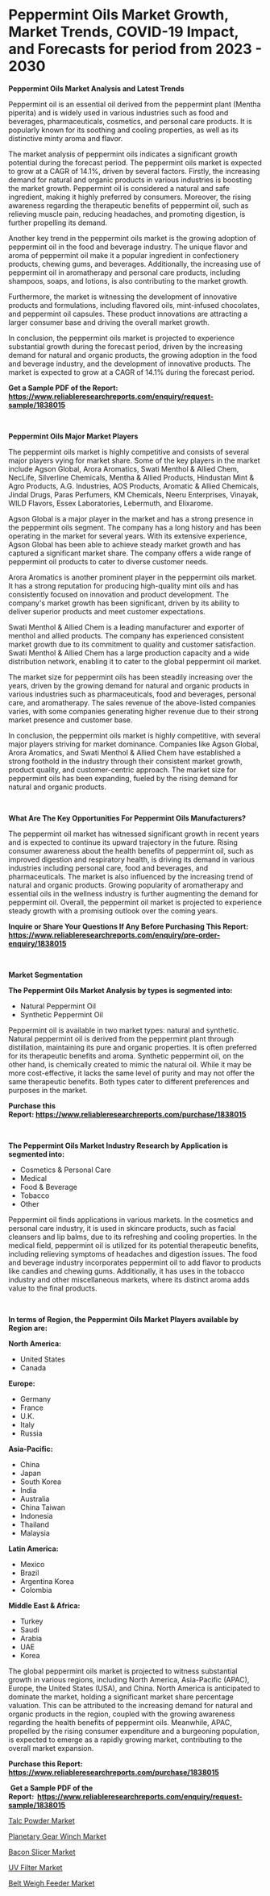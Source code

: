 <p><h1>Peppermint Oils Market Growth, Market Trends, COVID-19 Impact, and Forecasts for period from 2023 - 2030</h1></p><p><strong>Peppermint Oils Market Analysis and Latest Trends</strong></p>
<p><p>Peppermint oil is an essential oil derived from the peppermint plant (Mentha piperita) and is widely used in various industries such as food and beverages, pharmaceuticals, cosmetics, and personal care products. It is popularly known for its soothing and cooling properties, as well as its distinctive minty aroma and flavor.</p><p>The market analysis of peppermint oils indicates a significant growth potential during the forecast period. The peppermint oils market is expected to grow at a CAGR of 14.1%, driven by several factors. Firstly, the increasing demand for natural and organic products in various industries is boosting the market growth. Peppermint oil is considered a natural and safe ingredient, making it highly preferred by consumers. Moreover, the rising awareness regarding the therapeutic benefits of peppermint oil, such as relieving muscle pain, reducing headaches, and promoting digestion, is further propelling its demand.</p><p>Another key trend in the peppermint oils market is the growing adoption of peppermint oil in the food and beverage industry. The unique flavor and aroma of peppermint oil make it a popular ingredient in confectionery products, chewing gums, and beverages. Additionally, the increasing use of peppermint oil in aromatherapy and personal care products, including shampoos, soaps, and lotions, is also contributing to the market growth.</p><p>Furthermore, the market is witnessing the development of innovative products and formulations, including flavored oils, mint-infused chocolates, and peppermint oil capsules. These product innovations are attracting a larger consumer base and driving the overall market growth.</p><p>In conclusion, the peppermint oils market is projected to experience substantial growth during the forecast period, driven by the increasing demand for natural and organic products, the growing adoption in the food and beverage industry, and the development of innovative products. The market is expected to grow at a CAGR of 14.1% during the forecast period.</p></p>
<p><strong>Get a Sample PDF of the Report:&nbsp; <a href="https://www.reliableresearchreports.com/enquiry/request-sample/1838015">https://www.reliableresearchreports.com/enquiry/request-sample/1838015</a></strong></p>
<p>&nbsp;</p>
<p><strong>Peppermint Oils Major Market Players</strong></p>
<p><p>The peppermint oils market is highly competitive and consists of several major players vying for market share. Some of the key players in the market include Agson Global, Arora Aromatics, Swati Menthol & Allied Chem, NecLife, Silverline Chemicals, Mentha & Allied Products, Hindustan Mint & Agro Products, A.G. Industries, AOS Products, Aromatic & Allied Chemicals, Jindal Drugs, Paras Perfumers, KM Chemicals, Neeru Enterprises, Vinayak, WILD Flavors, Essex Laboratories, Lebermuth, and Elixarome.</p><p>Agson Global is a major player in the market and has a strong presence in the peppermint oils segment. The company has a long history and has been operating in the market for several years. With its extensive experience, Agson Global has been able to achieve steady market growth and has captured a significant market share. The company offers a wide range of peppermint oil products to cater to diverse customer needs.</p><p>Arora Aromatics is another prominent player in the peppermint oils market. It has a strong reputation for producing high-quality mint oils and has consistently focused on innovation and product development. The company's market growth has been significant, driven by its ability to deliver superior products and meet customer expectations.</p><p>Swati Menthol & Allied Chem is a leading manufacturer and exporter of menthol and allied products. The company has experienced consistent market growth due to its commitment to quality and customer satisfaction. Swati Menthol & Allied Chem has a large production capacity and a wide distribution network, enabling it to cater to the global peppermint oil market.</p><p>The market size for peppermint oils has been steadily increasing over the years, driven by the growing demand for natural and organic products in various industries such as pharmaceuticals, food and beverages, personal care, and aromatherapy. The sales revenue of the above-listed companies varies, with some companies generating higher revenue due to their strong market presence and customer base.</p><p>In conclusion, the peppermint oils market is highly competitive, with several major players striving for market dominance. Companies like Agson Global, Arora Aromatics, and Swati Menthol & Allied Chem have established a strong foothold in the industry through their consistent market growth, product quality, and customer-centric approach. The market size for peppermint oils has been expanding, fueled by the rising demand for natural and organic products.</p></p>
<p>&nbsp;</p>
<p><strong>What Are The Key Opportunities For Peppermint Oils Manufacturers?</strong></p>
<p><p>The peppermint oil market has witnessed significant growth in recent years and is expected to continue its upward trajectory in the future. Rising consumer awareness about the health benefits of peppermint oil, such as improved digestion and respiratory health, is driving its demand in various industries including personal care, food and beverages, and pharmaceuticals. The market is also influenced by the increasing trend of natural and organic products. Growing popularity of aromatherapy and essential oils in the wellness industry is further augmenting the demand for peppermint oil. Overall, the peppermint oil market is projected to experience steady growth with a promising outlook over the coming years.</p></p>
<p><strong>Inquire or Share Your Questions If Any Before Purchasing This Report: <a href="https://www.reliableresearchreports.com/enquiry/pre-order-enquiry/1838015">https://www.reliableresearchreports.com/enquiry/pre-order-enquiry/1838015</a></strong></p>
<p>&nbsp;</p>
<p><strong>Market Segmentation</strong></p>
<p><strong>The Peppermint Oils Market Analysis by types is segmented into:</strong></p>
<p><ul><li>Natural Peppermint Oil</li><li>Synthetic Peppermint Oil</li></ul></p>
<p><p>Peppermint oil is available in two market types: natural and synthetic. Natural peppermint oil is derived from the peppermint plant through distillation, maintaining its pure and organic properties. It is often preferred for its therapeutic benefits and aroma. Synthetic peppermint oil, on the other hand, is chemically created to mimic the natural oil. While it may be more cost-effective, it lacks the same level of purity and may not offer the same therapeutic benefits. Both types cater to different preferences and purposes in the market.</p></p>
<p><strong>Purchase this Report:&nbsp;<a href="https://www.reliableresearchreports.com/purchase/1838015">https://www.reliableresearchreports.com/purchase/1838015</a></strong></p>
<p>&nbsp;</p>
<p><strong>The Peppermint Oils Market Industry Research by Application is segmented into:</strong></p>
<p><ul><li>Cosmetics & Personal Care</li><li>Medical</li><li>Food & Beverage</li><li>Tobacco</li><li>Other</li></ul></p>
<p><p>Peppermint oil finds applications in various markets. In the cosmetics and personal care industry, it is used in skincare products, such as facial cleansers and lip balms, due to its refreshing and cooling properties. In the medical field, peppermint oil is utilized for its potential therapeutic benefits, including relieving symptoms of headaches and digestion issues. The food and beverage industry incorporates peppermint oil to add flavor to products like candies and chewing gums. Additionally, it has uses in the tobacco industry and other miscellaneous markets, where its distinct aroma adds value to the final products.</p></p>
<p>&nbsp;</p>
<p><strong>In terms of Region, the Peppermint Oils Market Players available by Region are:</strong></p>
<p>
    <p> <strong> North America: </strong>
        <ul>
            <li>United States</li>
            <li>Canada</li>
        </ul>
        </p> 
    <p> <strong> Europe: </strong>
        <ul>
            <li>Germany</li>
            <li>France</li>
            <li>U.K.</li>
            <li>Italy</li>
            <li>Russia</li>
        </ul>
        </p> 
    <p> <strong> Asia-Pacific: </strong>
        <ul>
            <li>China</li>
            <li>Japan</li>
            <li>South Korea</li>
            <li>India</li>
            <li>Australia</li>
            <li>China Taiwan</li>
            <li>Indonesia</li>
            <li>Thailand</li>
            <li>Malaysia</li>
        </ul>
        </p> 
    <p> <strong> Latin America: </strong>
        <ul>
            <li>Mexico</li>
            <li>Brazil</li>
            <li>Argentina Korea</li>
            <li>Colombia</li>
        </ul>
        </p> 
    <p> <strong> Middle East & Africa: </strong>
        <ul>
            <li>Turkey</li>
            <li>Saudi</li>
            <li>Arabia</li>
            <li>UAE</li>
            <li>Korea</li>
        </ul>
    </p>
    </p>
<p><p>The global peppermint oils market is projected to witness substantial growth in various regions, including North America, Asia-Pacific (APAC), Europe, the United States (USA), and China. North America is anticipated to dominate the market, holding a significant market share percentage valuation. This can be attributed to the increasing demand for natural and organic products in the region, coupled with the growing awareness regarding the health benefits of peppermint oils. Meanwhile, APAC, propelled by the rising consumer expenditure and a burgeoning population, is expected to emerge as a rapidly growing market, contributing to the overall market expansion.</p></p>
<p><strong>Purchase this Report: <a href="https://www.reliableresearchreports.com/purchase/1838015">https://www.reliableresearchreports.com/purchase/1838015</a></strong></p>
<p>&nbsp;<strong>Get a Sample PDF of the Report:&nbsp;&nbsp;<a href="https://www.reliableresearchreports.com/enquiry/request-sample/1838015">https://www.reliableresearchreports.com/enquiry/request-sample/1838015</a></strong></p>
<p><strong></strong></p>
<p><p><a href="https://github.com/provorikovar/Market-Research-Report-List-1/blob/main/talc-powder-market.md">Talc Powder Market</a></p><p><a href="https://medium.com/@kimzemlak1955/planetary-gear-winch-market-trends-and-market-analysis-forecasted-for-period-2023-2030-e86765f4c61d">Planetary Gear Winch Market</a></p><p><a href="https://medium.com/@tobyyundt2023/bacon-slicer-market-size-cagr-trends-2024-2030-61972f7decb7">Bacon Slicer Market</a></p><p><a href="https://github.com/kipkeeva/Market-Research-Report-List-1/blob/main/uv-filter-market.md">UV Filter Market</a></p><p><a href="https://medium.com/@hesterorn1944/belt-weigh-feeder-market-size-cagr-trends-2024-2030-99b38ad0e445">Belt Weigh Feeder Market</a></p></p>